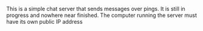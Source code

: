 This is a simple chat server that sends messages over pings.
It is still in progress and nowhere near finished.
The computer running the server must have its own public IP address
